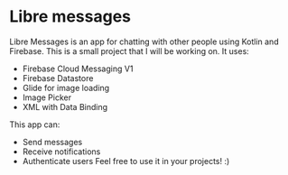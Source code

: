 # Libre messages
Libre Messages is an app for chatting with other people using Kotlin and Firebase. This is a small project that I will be working on. It uses:
- Firebase Cloud Messaging V1
- Firebase Datastore
- Glide for image loading
- Image Picker
- XML with Data Binding

This app can:
- Send messages
- Receive notifications
- Authenticate users
Feel free to use it in your projects! :)
